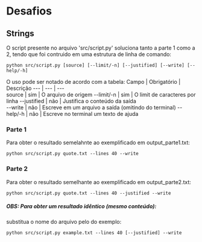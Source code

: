 # Desafios

## Strings

O script presente no arquivo 'src/script.py' soluciona tanto a parte 1 como a 2, tendo que foi contruido em uma estrutura de linha de comando:
```Shell
python src/script.py [source] [--limit/-n] [--justified] [--write] [--help/-h]
```
O uso pode ser notado de acordo com a tabela:
Campo       | Obrigatório   | Descrição
---         | ---           | ---   
source      | sim           | O arquivo de origem
--limit/-n  | sim           | O limit de caracteres por linha
--justified | não           | Justifica o conteúdo da saída         
--write     | não           | Escreve em um arquivo a saída (omitindo do terminal)
--help/-h   | não           | Escreve no terminal um texto de ajuda

### Parte 1
Para obter o resultado semelahnte ao exemplificado em output_parte1.txt:
```Shell
python src/script.py quote.txt --lines 40 --write
```

### Parte 2
Para obter o resultado semelhante ao exemplificado em output_parte2.txt:
```
python src/script.py quote.txt --lines 40 --justified --write
```

##### OBS: Para obter um resultado idêntico (mesmo conteúdo):
substitua o nome do arquivo pelo do exemplo:
```Shell
python src/script.py example.txt --lines 40 [--justified] --write
```